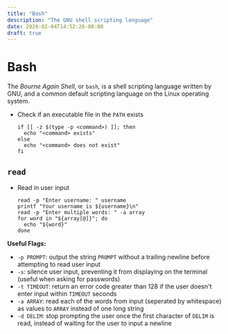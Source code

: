 ```yaml
---
title: "Bash"
description: "The GNU shell scripting language"
date: 2020-02-04T14:52:26-08:00
draft: true
---
```


# Bash

The *Bourne Again Shell*, or `bash`, is a shell scripting language written by GNU, and a common default scripting language on the Linux operating system.

* Check if an executable file in the `PATH` exists

  ```shell script
  if [[ -z $(type -p <command>) ]]; then
    echo "<command> exists"
  else
    echo "<command> does not exist"
  fi
  ```

## `read`

* Read in user input

  ```shell script
  read -p "Enter username: " username
  printf "Your username is ${username}\n"
  read -p "Enter multiple words: " -a array
  for word in "${array[@]}"; do
    echo "${word}"
  done
  ```

**Useful Flags:**

* `-p PROMPT`: output the string `PROMPT` without a trailing newline before attempting to read user input
* `-s`: silence user input, preventing it from displaying on the terminal (useful when asking for passwords)
* `-t TIMEOUT`: return an error code greater than 128 if the user doesn't enter input within `TIMEOUT` seconds
* `-a ARRAY`: read each of the words from input (seperated by whitespace) as values to `ARRAY` instead of one long string
* `-d DELIM`: stop prompting the user once the first character of `DELIM` is read, instead of waiting for the user to input a newline
